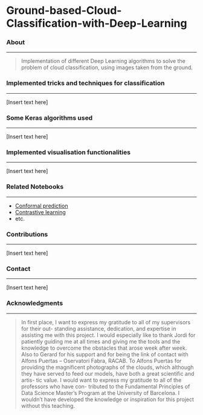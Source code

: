 # Ground-based-Cloud-Classification-with-Deep-Learning

### About
---
> Implementation of different Deep Learning algorithms to solve the problem of cloud classification, using images taken from the ground.

### Implemented tricks and techniques for classification
---
[Insert text here]

### Some Keras algorithms used
---
[Insert text here]

### Implemented visualisation functionalities
---
[Insert text here]

### Related Notebooks 
---
* [Conformal prediction]()
* [Contrastive learning]()
* etc.

### Contributions
---
[Insert text here]

### Contact
---
[Insert text here]

### Acknowledgments
---
> In first place, I want to express my gratitude to all of my supervisors for their out- standing assistance, dedication, and expertise in assisting me with this project.
I would especially like to thank Jordi for patiently guiding me at all times and giving me the tools and the knowledge to overcome the obstacles that arose week after week. Also to Gerard for his support and for being the link of contact with Alfons Puertas – Oservatori Fabra, RACAB.
To Alfons Puertas for providing the magnificent photographs of the clouds, which although they have served to feed our models, have both a great scientific and artis- tic value.
I would want to express my gratitude to all of the professors who have con- tributed to the Fundamental Principles of Data Science Master’s Program at the University of Barcelona. I wouldn’t have developed the knowledge or inspiration for this project without this teaching.
